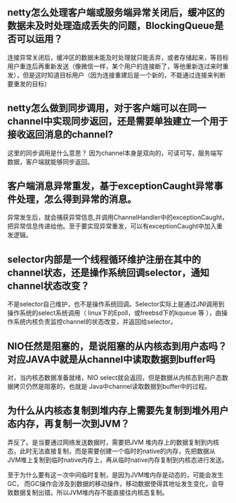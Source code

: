 ## netty怎么处理客户端或服务端异常关闭后，缓冲区的数据未及时处理造成丢失的问题，BlockingQueue是否可以运用？

连接异常关闭后，缓冲区的数据未能及时处理就只能丢弃，或者存储起来，等目标用户重连后再重新发送（像微信一样，某个用户的连接断了，等他重新连过来时重发），但是这时知道目标用户（因为连接重建后是一个新的，不能通过连接来判断要重发的目标）



## netty怎么做到同步调用，对于客户端可以在同一channel中实现同步返回，还是需要单独建立一个用于接收返回消息的channel?

这里的同步调用是什么意思？ 因为channel本身是双向的，可读可写，服务端写数据，客户端就能够同步返回。



## 客户端消息异常重发，基于exceptionCaught异常事件处理，怎么得到异常的消息。

异常发生后，就会捕获异常信息,并调用ChannelHandler中的exceptionCaught，把异常信息传递给他。至于要实现异常重发，可以有exceptionCaught中加入重发逻辑。



## selector内部是一个线程循环维护注册在其中的channel状态，还是操作系统回调selector，通知channel状态改变？

不是selector自己维护，也不是操作系统回调。Selector实际上是通过JNI调用到操作系统的select系统调用（ linux下的Epoll，或freebsd下的kqueue 等 ），由操作系统内核负责监控channel的状态改变，并返回给selector。



## NIO任然是阻塞的，是说阻塞的从内核态到用户态吗？对应JAVA中就是从channel中读取数据到buffer吗

对，当内核态数据准备就绪，NIO select就会返回，但是数据从内核态到用户态数据拷贝仍然是阻塞的，也就是 Java中channel读取数据到buffer中的过程。



## 为什么从内核态复制到堆内存上需要先复制到堆外用户态内存，再复制一次到JVM？

弄反了。是当要通过网络发送数据时，需要把JVM 堆内存上的数据复制到内核态，此时无法直接复制，而是需要创建一个临时的native的内存，先把数据从JVM堆上复制到临时native内存上，再从临时native内存复制到内核态进行发送。

至于为什么要有这一次中间临时复制，是因为JVM堆内存是动态的，可能会发生GC， 而GC操作会涉及到数据的移动操作，移动数据使得其地址发生变化，会导致数据复制出错。所以JVM堆内存不能直接往内核态复制。